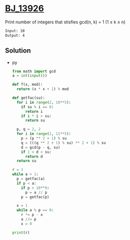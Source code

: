 # [BJ_13926](https://acmicpc.net/problem/13926)

Print number of integers that stisfies gcd(n, k) = 1 (1 ≤ k ≤ n)

```txt
Input: 10
Output: 4
```

## Solution

* py

  ```py
  from math import gcd
  a = int(input())

  def f(x, mod):
    return (x * x + 1) % mod

  def getfac(su):
    for i in range(2, 10**5):
      if su % i == 0:
        return i
      if i * i > su:
        return su

    p, q = 2, 2
    for i in range(1, 11**5):
      p = (p ** 2 + 1) % su
      q = (((q ** 2 + 1) % su) ** 2 + 1) % su
      d = gcd(p - q, su)
      if 1 < d < su:
        return d
    return su

  r = 1
  while a > 1:
    p = getfac(a)
    if p < a:
      if p > 10**9:
        p = a // p
      p = getfac(p)

    x = 1
    while a % p == 0:
      r *= p - x
      a //= p
      x = 0

  print(r)
  ```
